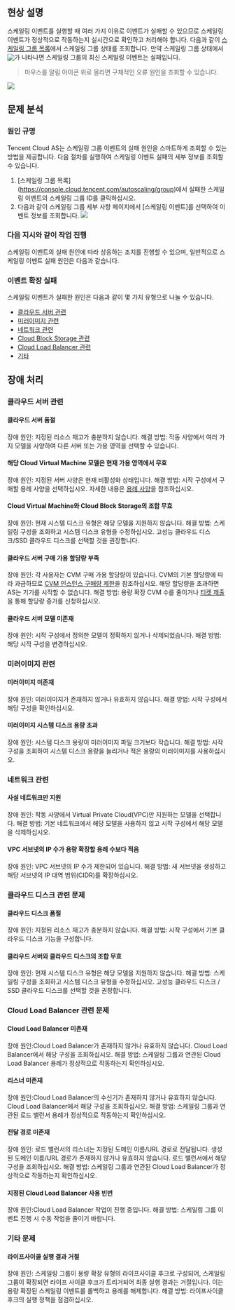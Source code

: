 ## 현상 설명
스케일링 이벤트를 실행할 때 여러 가지 이유로 이벤트가 실패할 수 있으므로 스케일링 이벤트가 정상적으로 작동하는지 실시간으로 확인하고 처리해야 합니다.
다음과 같이 [스케일링 그룹 목록](https://console.cloud.tencent.com/autoscaling/group)에서 스케일링 그룹 상태를 조회합니다. 만약 스케일링 그룹 상태에서<img style="margin:-3px 0;" src="https://main.qcloudimg.com/raw/df9771a6e2211e3f418ce257051313c3.png">가 나타나면 스케일링 그룹의 최신 스케일링 이벤트는 실패입니다.
> 마우스를 알림 아이콘 위로 올리면 구체적인 오류 원인을 조회할 수 있습니다.
>
![](https://main.qcloudimg.com/raw/8872d47c9f5966e23db7574c069ca124.png)

## 문제 분석
### 원인 규명
Tencent Cloud AS는 스케일링 그룹 이벤트의 실패 원인을 스마트하게 조회할 수 있는 방법을 제공합니다. 다음 절차를 실행하여 스케일링 이벤트 실패의 세부 정보를 조회할 수 있습니다.
1. [스케일링 그룹 목록] (https://console.cloud.tencent.com/autoscaling/group)에서 실패한 스케일링 이벤트의 스케일링 그룹 ID를 클릭하십시오.
2. 다음과 같이 스케일링 그룹 세부 사항 페이지에서 [스케일링 이벤트]를 선택하여 이벤트 정보를 조회합니다.
![](https://main.qcloudimg.com/raw/f6a022c51ec8ed3931efd5b7d3902aad.png)

### 다음 지시와 같이 작업 진행
스케일링 이벤트의 실패 원인에 따라 상응하는 조치를 진행할 수 있으며, 일반적으로 스케일링 이벤트 실패 원인은 다음과 같습니다.


### 이벤트 확장 실패
스케일링 이벤트가 실패한 원인은 다음과 같이 몇 가지 유형으로 나눌 수 있습니다.
 - [클라우드 서버 관련](#cvm)
 - [미러이미지 관련](#mirror)
 - [네트워크 관련](#net)
 - [Cloud Block Storage 관련](#cbs)
 - [Cloud Load Balancer 관련](#load)
 - [기타](#other)
 

 


## 장애 처리


### 클라우드 서버 관련
#### 클라우드 서버 품절
장애 원인: 지정된 리소스 재고가 충분하지 않습니다.
해결 방법: 작동 사양에서 여러 가지 모델을 사양하여 다른 서버 또는 가용 영역을 선택할 수 있습니다.

#### 해당 Cloud Virtual Machine 모델은 현재 가용 영역에서 무효
장애 원인: 지정된 서버 사양은 현재 비활성화 상태입니다.
해결 방법: 시작 구성에서 구매할 용례 사양을 선택하십시오. 자세한 내용은 [용례 사양](https://intl.cloud.tencent.com/document/product/213/11518)을 참조하십시오.

#### Cloud Virtual Machine와 Cloud Block Storage의 조합 무효
장애 원인: 현재 시스템 디스크 유형은 해당 모델을 지원하지 않습니다.
해결 방법: 스케일링 구성을 조회하고 시스템 디스크 유형을 수정하십시오. 고성능 클라우드 디스크/SSD 클라우드 디스크를 선택할 것을 권장합니다.

#### 클라우드 서버 구매 가용 할당량 부족
장애 원인: 각 사용자는 CVM 구매 가용 할당량이 있습니다. CVM의 기본 할당량에 따라 과금하므로 [CVM 인스턴스 구매량 제한](https://intl.cloud.tencent.com/document/product/213/2664)을 참조하십시오.
해당 할당량을 초과하면 AS는 기기를 시작할 수 없습니다.
해결 방법: 용량 확장 CVM 수를 줄이거나 [티켓 제출](https://intl.cloud.tencent.com/document/product/213/2664)을 통해 할당량 증가를 신청하십시오.

#### 클라우드 서버 모델 미존재
장애 원인: 시작 구성에서 정의한 모델이 정확하지 않거나 삭제되었습니다.
해결 방법: 해당 시작 구성을 변경하십시오.

<span id="mirror"></span>
### 미러이미지 관련
#### 미러이미지 미존재
장애 원인: 미러이미지가 존재하지 않거나 유효하지 않습니다.
해결 방법: 시작 구성에서 해당 구성을 확인하십시오.

#### 미러이미지 시스템 디스크 용량 초과
장애 원인: 시스템 디스크 용량이 미러이미지 파일 크기보다 작습니다.
해결 방법: 시작 구성을 조회하여 시스템 디스크 용량을 늘리거나 적은 용량의 미러이미지를 사용하십시오.


### 네트워크 관련
#### 사설 네트워크만 지원
장애 원인: 작동 사양에서 Virtual Private Cloud(VPC)만 지원하는 모델을 선택합니다.
해결 방법: 기본 네트워크에서 해당 모델을 사용하지 않고 시작 구성에서 해당 모델을 삭제하십시오.

#### VPC 서브넷의 IP 수가 용량 확장할 용례 수보다 적음
장애 원인: VPC 서브넷의 IP 수가 제한되어 있습니다.
해결 방법: 새 서브넷을 생성하고 해당 서브넷의 IP 대역 범위(CIDR)를 확장하십시오.


<sapn id="cbs"></span>
### 클라우드 디스크 관련 문제
#### 클라우드 디스크 품절
장애 원인: 지정된 리소스 재고가 충분하지 않습니다.
해결 방법: 시작 구성에서 기본 클라우드 디스크 기능을 구성합니다.



#### 클라우드 서버와 클라우드 디스크의 조합 무효
장애 원인: 현재 시스템 디스크 유형은 해당 모델을 지원하지 않습니다.
해결 방법: 스케일링 구성을 조회하고 시스템 디스크 유형을 수정하십시오. 고성능 클라우드 디스크 / SSD 클라우드 디스크를 선택할 것을 권장합니다.

<sapn id="load"></span>
### Cloud Load Balancer 관련 문제
#### Cloud Load Balancer 미존재
장애 원인:Cloud Load Balancer가 존재하지 않거나 유효하지 않습니다. Cloud Load Balancer에서 해당 구성을 조회하십시오.
해결 방법: 스케일링 그룹과 연관된 Cloud Load Balancer 용례가 정상적으로 작동하는지 확인하십시오.


#### 리스너 미존재
장애 원인:Cloud Load Balancer의 수신기가 존재하지 않거나 유효하지 않습니다. Cloud Load Balancer에서 해당 구성을 조회하십시오.
해결 방법: 스케일링 그룹과 연관된 로드 밸런서 용례가 정상적으로 작동하는지 확인하십시오.

#### 전달 경로 미존재
장애 원인: 로드 밸런서의 리스너는 지정된 도메인 이름/URL 경로로 전달됩니다. 생성된 도메인 이름/URL 경로가 존재하지 않거나 유효하지 않습니다. 로드 밸런서에서 해당 구성을 조회하십시오.
해결 방법: 스케일링 그룹과 연관된 Cloud Load Balancer가 정상적으로 작동하는지 확인하십시오.

#### 지정된 Cloud Load Balancer 사용 빈번
장애 원인:Cloud Load Balancer 작업이 진행 중입니다.
해결 방법: 스케일링 그룹 이벤트 진행 시 수동 작업을 줄이기 바랍니다.

<sapn id="other"></span>
### 기타 문제
#### 라이프사이클 실행 결과 거절
장애 원인: 스케일링 그룹이 용량 확장 유형의 라이프사이클 후크로 구성되어, 스케일링 그룹이 확장되면 라이프 사이클 후크가 트리거되어 최종 실행 결과는 거절입니다. 이는 용량 확장된 스케일링 이벤트를 롤백하고 용례를 해제합니다.
해결 방법: 라이프사이클 후크의 실행 정책을 점검하십시오.
